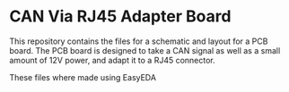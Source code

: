 # CAN Via RJ45 Adapter Board
This repository contains the files for a schematic and layout for a PCB board. The PCB board is designed to take a CAN signal as well as a small amount of 12V power, and adapt it to a RJ45 connector.

These files where made using EasyEDA
